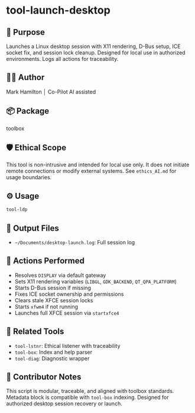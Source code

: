 # tool-launch-desktop

## 🧰 Purpose
Launches a Linux desktop session with X11 rendering, D-Bus setup, ICE socket fix, and session lock cleanup. Designed for local use in authorized environments. Logs all actions for traceability.

## 🧑‍💻 Author
Mark Hamilton │ Co-Pilot AI assisted

## 📦 Package
toolbox

## 🛡️ Ethical Scope
This tool is non-intrusive and intended for local use only. It does not initiate remote connections or modify external systems. See `ethics_AI.md` for usage boundaries.

## ⚙️ Usage
```bash
tool-ldp
```

## 📂 Output Files
- `~/Documents/desktop-launch.log`: Full session log

## 🔧 Actions Performed
- Resolves `DISPLAY` via default gateway
- Sets X11 rendering variables (`LIBGL`, `GDK_BACKEND`, `QT_QPA_PLATFORM`)
- Starts D-Bus session if missing
- Fixes ICE socket ownership and permissions
- Clears stale XFCE session locks
- Starts `xfwm4` if not running
- Launches full XFCE session via `startxfce4`

## 🔗 Related Tools
- `tool-lstnr`: Ethical listener with traceability
- `tool-box`: Index and help parser
- `tool-diag`: Diagnostic wrapper

## 🧠 Contributor Notes
This script is modular, traceable, and aligned with toolbox standards. Metadata block is compatible with `tool-box` indexing. Designed for authorized desktop session recovery or launch.
